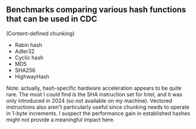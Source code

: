 ## Benchmarks comparing various hash functions that can be used in CDC
(Content-defined chunking)

- Rabin hash
- Adler32
- Cyclic hash
- MD5
- SHA256
- HighwayHash


Note: actually, hash-specific hardware acceleration appears to be quite rare.
The most I could find is the SHA instruction set for Intel, and it was only
introduced in 2024 (so not available on my machine). Vectored instructions
also aren't particularly useful since chunking needs to operate in 1-byte
increments. I suspect the performance gain in established hashes might not
provide a meaningful impact here.

